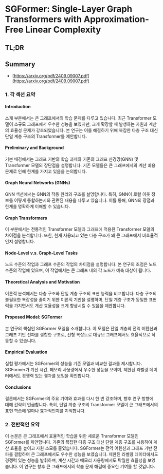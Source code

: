 # SGFormer: Single-Layer Graph Transformers with Approximation-Free Linear Complexity
## TL;DR
## Summary
- [https://arxiv.org/pdf/2409.09007.pdf](https://arxiv.org/pdf/2409.09007.pdf)

### 1. 각 섹션 요약

#### Introduction
소개 부분에서는 큰 그래프에서의 학습 문제를 다루고 있습니다. 최근 Transformer 모델이 소규모 그래프에서 우수한 성능을 보였지만, 크게 확장할 때 발생하는 자원과 계산의 효율성 문제가 강조되었습니다. 본 연구는 이를 해결하기 위해 복잡한 다층 구조 대신 단일 계층 구조의 Transformer를 제안합니다.

#### Preliminary and Background
기본 배경에서는 그래프 기반의 학습 과제와 기존의 그래프 신경망(GNN) 및 Transformer 모델의 장단점을 설명합니다. 기존 모델들은 큰 그래프에서의 계산 비용 문제로 인해 한계를 가지고 있음을 논의합니다.

#### Graph Neural Networks (GNNs)
GNN 섹션에서는 GNN의 작동 원리와 구조를 설명합니다. 특히, GNN이 로컬 이웃 정보를 어떻게 통합하는지와 관련된 내용을 다루고 있습니다. 이를 통해, GNN의 장점과 한계를 명확하게 이해할 수 있습니다.

#### Graph Transformers
이 부분에서는 전통적인 Transformer 모델과 그래프에 적용된 Transformer 모델의 차이점을 분석합니다. 또한, 현재 사용되고 있는 다층 구조가 왜 큰 그래프에서 비효율적인지 설명합니다.

#### Node-Level v.s. Graph-Level Tasks
노드 수준의 작업과 그래프 수준의 작업의 차이점을 설명합니다. 본 연구의 초점은 노드 수준의 작업에 있으며, 이 작업에서는 큰 그래프 내의 각 노드가 예측 대상이 됩니다.

#### Theoretical Analysis and Motivation
이론적 분석에서는 다층 구조와 단일 계층 구조의 표현 능력을 비교합니다. 다층 구조의 불필요한 복잡성을 줄이기 위한 이론적 기반을 설명하며, 단일 계층 구조가 동일한 표현력을 가지면서도 계산 효율성을 크게 향상시킬 수 있음을 제안합니다.

#### Proposed Model: SGFormer
본 연구의 핵심인 SGFormer 모델을 소개합니다. 이 모델은 단일 계층의 전역 어텐션과 그래프 기반 전파를 결합한 구조로, 선형 복잡도로 대규모 그래프에서도 효율적으로 작동할 수 있습니다.

#### Empirical Evaluation
실험 평가에서는 SGFormer의 성능을 기존 모델과 비교한 결과를 제시합니다. SGFormer가 계산 시간, 메모리 사용량에서 우수한 성능을 보이며, 제한된 라벨링 데이터에서도 경쟁력 있는 결과를 보임을 확인합니다.

#### Conclusions
결론에서는 SGFormer의 주요 기여와 효과를 다시 한 번 강조하며, 향후 연구 방향에 대해 간략히 언급합니다. 특히, 단일 계층 구조의 Transformer 모델이 큰 그래프에서의 표현 학습에 얼마나 효과적인지를 지적합니다.

### 2. 전반적인 요약
이 논문은 큰 그래프에서 효율적인 학습을 위한 새로운 Transformer 모델인 SGFormer를 제안합니다. 기존의 복잡한 다층 구조 대신 단일 계층 구조를 사용하여 계산 효율을 높이고 자원 소모를 줄였습니다. SGFormer는 전역 어텐션과 그래프 기반 전파를 결합하여 큰 그래프에서도 우수한 성능을 보였습니다. 제한된 라벨링 데이터에서도 경쟁력 있는 성능을 발휘하며, 계산 시간과 메모리 사용량에서도 탁월한 효율성을 보였습니다. 이 연구는 향후 큰 그래프에서의 학습 문제 해결에 중요한 기여를 할 것입니다.